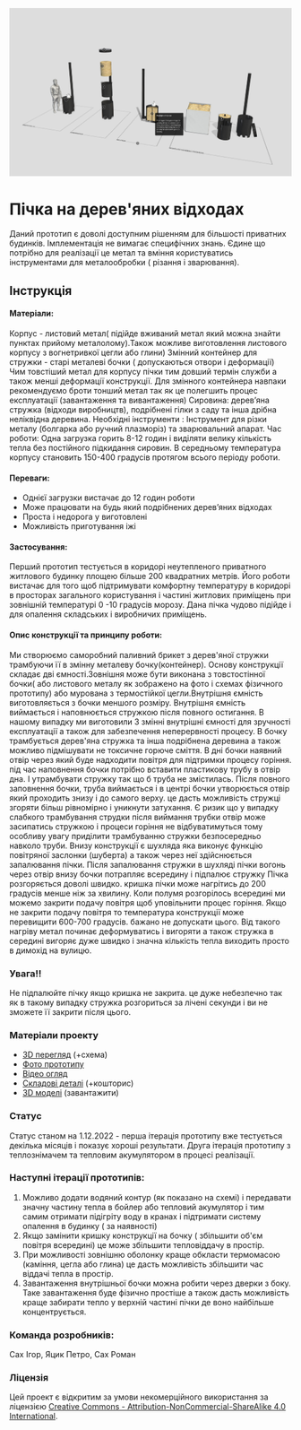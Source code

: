 ![alt text](https://github.com/Ostriv-platform/Wood_chip_stove/blob/main/UA/Stove_model.jpg?raw=true)

# Пічка на дерев'яних відходах

Даний прототип є доволі доступним рішенням для більшості приватних будинків. Імплементація не вимагає  специфічних знань. Єдине що потрібно для реалізації це метал та вміння користуватись інструментами для металообробки ( різання і зварювання).

## Інструкція

#### Матеріали: 
Корпус - листовий метал( підійде вживаний метал який можна знайти пунктах прийому металолому).Також можливе виготовлення листового корпусу з вогнетривкої цегли або глини)
Змінний контейнер для стружки -  старі металеві бочки ( допускаються отвори і  деформації)
Чим товстіший метал  для корпусу пічки тим  довший термін служби а також менші деформації конструкції. Для змінного контейнера навпаки рекомендуємо броти тонший метал так як це полегшить процес експлуатації (завантаження та вивантаження)
Сировина: дерев’яна стружка (відходи виробництв), подрібнені гілки  з саду та інша дрібна неліквідна деревина.
Необхідні інструменти : Інструмент для різки металу (болгарка або  ручний плазморіз) та  зварювальний апарат. 
Час роботи: Одна загрузка горить 8-12 годин і виділяти велику кількість тепла без  постійного підкидання сировин. В середньому температура корпусу становить 150-400 градусів  протягом всього періоду роботи.
#### Переваги:  
- Однієї загрузки вистачає до 12 годин  роботи
- Може працювати на будь який подрібнених дерев’яних відходах
- Проста і недорога у виготовлені
- Можливість приготування іжі
#### Застосування:
Перший прототип тестується в  коридорі неутепленого  приватного житлового  будинку площею  більше 200 квадратних метрів. Його роботи вистачає для того щоб підтримувати комфортну температуру в коридорі в просторах загального користування і частині житлових приміщень при зовнішній температурі 0 -10 градусів морозу.
Дана пічка чудово підійде і для опалення складських і виробничих приміщень. 

#### Опис конструкції та принципу роботи:
Ми створюємо саморобний  паливний брикет з дерев'яної стружки  трамбуючи її в змінну металеву бочку(контейнер). 
Основу конструкції складає дві ємності.Зовнішня може бути виконана з товстостінної бочки( або листового металу  як зображено на фото і схемах фізичного прототипу) або мурована з термостійкої цегли.Внутрішня ємність виготовляється з бочки меншого розміру. Внутрішня ємність виймається і наповнюється стружкою після повного остигання. В нашому випадку ми виготовили 3 змінні внутрішні ємності для зручності експлуатації а також для забезпечення неперервності процесу. 
В бочку трамбується дерев'яна стружка та інша подрібнена деревина а також можливо підмішувати    не  токсичне горюче сміття. В  дні бочки  наявний отвір через який буде надходити повітря для підтримки процесу горіння. під час наповнення бочки потрібно вставити пластикову трубу  в отвір дна. І утрамбувати стружку так що б труба не змістилась. Після повного заповнення бочки, труба виймається і в центрі бочки  утворюється отвір який проходить знизу і до самого верху. це дасть можливість стружці згоряти більш рівномірно і уникнути затухання.  Є ризик  що у випадку слабкого трамбування струдки після виймання трубки отвір може засипатись стружкою і процеси горіння не відбуватимуться тому особливу увагу приділити трамбуванню стружки безпосередньо навколо труби. 
Внизу конструкції є шухляда яка виконує функцію повітряної заслонки (шуберта) а також через неї здійснюється запалювання пічки. 
Після запалювання  стружки в шухляді  пічки вогонь через отвір внизу бочки потрапляє всередину і підпалює стружку  Пічка розгоряється доволі швидко. кришка  пічки може нагрітись до 200 градусів менше ніж за хвилину. Коли полумя розгорілось всередині ми можемо закрити подачу повітря щоб уповільнити  процес горіння. Якщо не закрити подачу повітря то температура конструкції може перевищити 600-700 градусів. бажано не допускати цього. Від такого нагріву метал починає деформуватись і вигоряти а також стружка в середині вигоряє дуже швидко і значна кількість тепла виходить просто в димохід на вулицю.

### Увага!! 
Не підпалюйте  пічку якщо кришка не закрита. це дуже небезпечно так як в такому випадку стружка розгориться за лічені секунди і ви не зможете  її закрити після цього. 

### Матеріали проекту

- [3D перегляд](https://sketchfab.com/3d-models/showerloop-c81902937d714d8a92df5faddf62d5df) (+схема)
- [Фото прототипу](https://github.com/Ostriv-platform/Showerloop_mod/tree/main/UA/Photo)
- [Відео огляд](https://www.youtube.com/watch?v=5W0fS3685UU&ab_channel=SergiiDumyk)
- [Складові деталі](https://github.com/Ostriv-platform/Showerloop_mod/tree/main/UA/Calculation) (+кошторис)
- [3D моделі](https://github.com/Ostriv-platform/Showerloop_mod/tree/main/UA/3D%20models) (завантажити)

### Статус
Статус станом на 1.12.2022 - перша ітерація прототипу вже тестується декілька місяців і показує хороші результати. Друга ітерація прототипу з теплознімачем та тепловим акумулятором в процесі реалізації.  

### Наступні ітерації прототипів:

1. Можливо додати водяний контур (як показано на схемі) і передавати значну частину тепла в бойлер або тепловий акумулятор і тим самим  отримати підігріту воду  в кранах і підтримати систему опалення в будинку ( за наявності)
2. Якщо замінити кришку конструкції  на бочку ( збільшити  об'єм повітря всередині) це може збільшити тепловіддачу в простір.
3. При можливості зовнішню оболонку краще обкласти   термомасою (каміння, цегла або глина) це дасть можливість збільшити  час віддачі тепла в простір.
4. Завантаження  внутрішньої бочки можна  робити через дверки з боку. Таке завантаження буде фізично простіше а також дасть можливість краще  забирати тепло у верхній частині пічки  де воно найбільше концентрується.


### Команда розробників:
Сах Ігор, Яцик Петро, Сах Роман

### Ліцензія 
Цей проект є відкритим за умови некомерційного використання за ліцензією
[Creative Commons - Attribution-NonCommercial-ShareAlike 4.0 International](https://creativecommons.org/licenses/by-nc-sa/4.0/).
